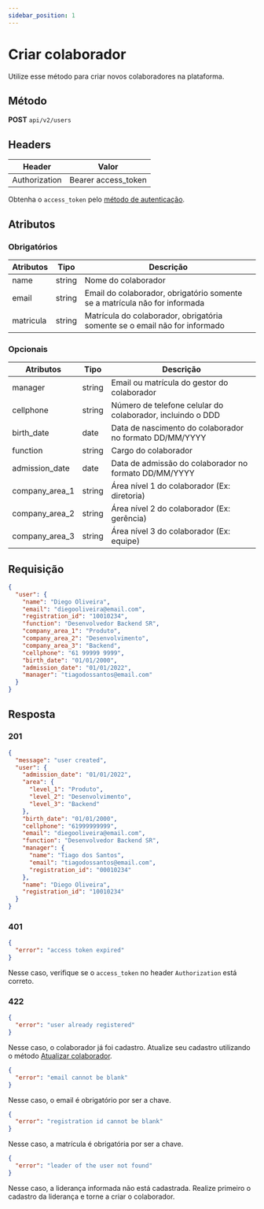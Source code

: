 ```yaml
---
sidebar_position: 1
---
```


# Criar colaborador

Utilize esse método para criar novos colaboradores na plataforma.

## Método

**POST**
`api/v2/users`

## Headers

| Header        | Valor               |
| ------------- | ------------------- |
| Authorization | Bearer access_token |

Obtenha o `access_token` pelo [método de autenticação](/).

## Atributos

### Obrigatórios

| Atributos | Tipo   | Descrição                                                                  |
| --------- | ------ | -------------------------------------------------------------------------- |
| name      | string | Nome do colaborador                                                        |
| email     | string | Email do colaborador, obrigatório somente se a matrícula não for informada |
| matricula | string | Matrícula do colaborador, obrigatória somente se o email não for informado |

### Opcionais

| Atributos      | Tipo   | Descrição                                                  |
| -------------- | ------ | ---------------------------------------------------------- |
| manager        | string | Email ou matrícula do gestor do colaborador                |
| cellphone      | string | Número de telefone celular do colaborador, incluindo o DDD |
| birth_date     | date   | Data de nascimento do colaborador no formato DD/MM/YYYY    |
| function       | string | Cargo do colaborador                                       |
| admission_date | date   | Data de admissão do colaborador no formato DD/MM/YYYY      |
| company_area_1 | string | Área nível 1 do colaborador (Ex: diretoria)                |
| company_area_2 | string | Área nível 2 do colaborador (Ex: gerência)                 |
| company_area_3 | string | Área nível 3 do colaborador (Ex: equipe)                   |

## Requisição

```json
{
  "user": {
    "name": "Diego Oliveira",
    "email": "diegooliveira@email.com",
    "registration_id": "10010234",
    "function": "Desenvolvedor Backend SR",
    "company_area_1": "Produto",
    "company_area_2": "Desenvolvimento",
    "company_area_3": "Backend",
    "cellphone": "61 99999 9999",
    "birth_date": "01/01/2000",
    "admission_date": "01/01/2022",
    "manager": "tiagodossantos@email.com"
  }
}
```

## Resposta

### 201

```json
{
  "message": "user created",
  "user": {
    "admission_date": "01/01/2022",
    "area": {
      "level_1": "Produto",
      "level_2": "Desenvolvimento",
      "level_3": "Backend"
    },
    "birth_date": "01/01/2000",
    "cellphone": "61999999999",
    "email": "diegooliveira@email.com",
    "function": "Desenvolvedor Backend SR",
    "manager": {
      "name": "Tiago dos Santos",
      "email": "tiagodossantos@email.com",
      "registration_id": "00010234"
    },
    "name": "Diego Oliveira",
    "registration_id": "10010234"
  }
}
```

### 401

```json
{
  "error": "access token expired"
}
```

Nesse caso, verifique se o `access_token` no header `Authorization` está correto.

### 422

```json
{
  "error": "user already registered"
}
```

Nesse caso, o colaborador já foi cadastro. Atualize seu cadastro utilizando o método [Atualizar colaborador](/colaboradores/atualizar-colaborador).

```json
{
  "error": "email cannot be blank"
}
```

Nesse caso, o email é obrigatório por ser a chave.

```json
{
  "error": "registration id cannot be blank"
}
```

Nesse caso, a matrícula é obrigatória por ser a chave.

```json
{
  "error": "leader of the user not found"
}
```

Nesse caso, a liderança informada não está cadastrada. Realize primeiro o cadastro da liderança e torne a criar o colaborador.
